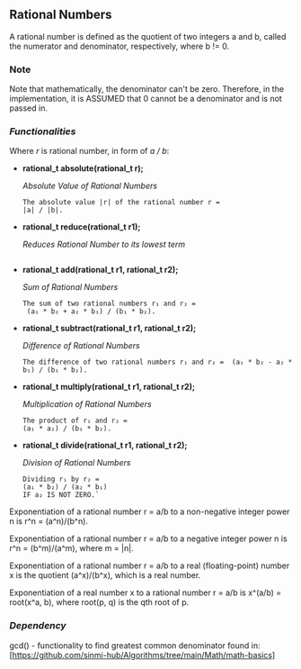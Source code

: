 ## Rational Numbers
A rational number is defined as the quotient of two integers a and b, called the numerator and denominator, respectively, where b != 0.

### Note
Note that mathematically, the denominator can't be zero. Therefore, in the implementation, it is ASSUMED that 0 cannot be a denominator and is not passed in.

### *Functionalities*
Where *r* is rational number, in form of *a / b*:

- **rational_t absolute(rational_t r);**

    *Absolute Value of Rational Numbers*
    ```
    The absolute value |r| of the rational number r =
    |a| / |b|.
    ```

- **rational_t reduce(rational_t r1);**

    *Reduces Rational Number to its lowest term*
    ```
    ```
- **rational_t add(rational_t r1, rational_t r2);**

    *Sum of Rational Numbers*
    ```
    The sum of two rational numbers r₁ and r₂ =
     (a₁ * b₂ + a₂ * b₁) / (b₁ * b₂).
    ```

- **rational_t subtract(rational_t r1, rational_t r2);**

    *Difference of Rational Numbers*
    ```
    The difference of two rational numbers r₁ and r₂ =  (a₁ * b₂ - a₂ * b₁) / (b₁ * b₂).
    ```

- **rational_t multiply(rational_t r1, rational_t r2);**

    *Multiplication of Rational Numbers*
    ```
    The product of r₁ and r₂ = 
    (a₁ * a₂) / (b₁ * b₂).
    ```

- **rational_t divide(rational_t r1, rational_t r2);**

    *Division of Rational Numbers*
    ```
    Dividing r₁ by r₂ =
    (a₁ * b₂) / (a₂ * b₁) 
    IF a₂ IS NOT ZERO.`
    ```

Exponentiation of a rational number r = a/b to a non-negative integer power n is r^n = (a^n)/(b^n).

Exponentiation of a rational number r = a/b to a negative integer power n is r^n = (b^m)/(a^m), where m = |n|.

Exponentiation of a rational number r = a/b to a real (floating-point) number x is the quotient (a^x)/(b^x), which is a real number.

Exponentiation of a real number x to a rational number r = a/b is x^(a/b) = root(x^a, b), where root(p, q) is the qth root of p.

### *Dependency*
gcd() - functionality to find greatest common denominator found in:
[https://github.com/sinmi-hub/Algorithms/tree/main/Math/math-basics]